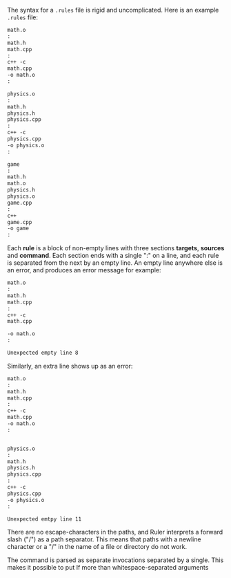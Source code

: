 The syntax for a `.rules` file is rigid and uncomplicated.  Here is an example `.rules` file:

```txt
math.o
:
math.h
math.cpp
:
c++ -c
math.cpp
-o math.o
:

physics.o
:
math.h
physics.h
physics.cpp
:
c++ -c
physics.cpp
-o physics.o
:

game
:
math.h
math.o
physics.h
physics.o
game.cpp
:
c++
game.cpp
-o game
:

```

Each <b>rule</b> is a block of non-empty lines with three sections <b>targets</b>, <b>sources</b> and <b>command</b>.  Each section ends with a single ":" on a line, and each rule is separated from the next by an empty line.  An empty line anywhere else is an error, and produces an error message for example:

```txt
math.o
:
math.h
math.cpp
:
c++ -c
math.cpp

-o math.o
:
```

```sh
Unexpected empty line 8
```

Similarly, an extra line shows up as an error:

```txt
math.o
:
math.h
math.cpp
:
c++ -c
math.cpp
-o math.o
:


physics.o
:
math.h
physics.h
physics.cpp
:
c++ -c
physics.cpp
-o physics.o
:
```

```sh
Unexpected emtpy line 11
```

There are no escape-characters in the paths, and Ruler interprets a forward slash ("/") as a path separator.  This means that paths with a newline character or a "/" in the name of a file or directory do not work.

The command is parsed as separate invocations separated by a single.  This makes it possible to put   If more than whitespace-separated arguments

